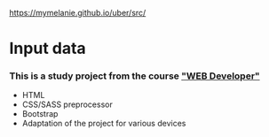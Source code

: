 https://mymelanie.github.io/uber/src/

# Input data
### This is a study project from the course ["WEB Developer"](https://www.udemy.com/course/webdeveloper/)

- HTML
- CSS/SASS preprocessor
- Bootstrap
- Adaptation of the project for various devices
